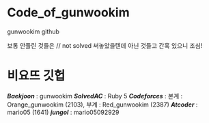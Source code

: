 # Code_of_gunwookim
gunwookim github

보통 안풀린 것들은 // not solved 써놓았을텐데 아닌 것들고 간혹 있으니 조심!

비요뜨 깃헙
=============

__*Baekjoon*__ : gunwookim 
__*SolvedAC*__ : Ruby 5
__*Codeforces*__ : 본계 : Orange_gunwookim (2103), 부계 : Red_gunwookim (2387)
__*Atcoder*__ : mario05 (1641)
__*jungol*__ : mario05092929
